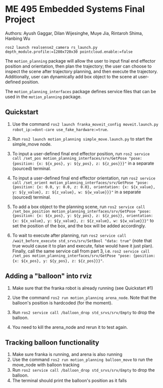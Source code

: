 # ME 495 Embedded Systems Final Project
Authors: Ayush Gaggar, Dilan Wijesinghe, Muye Jia, Rintaroh Shima, Hanbing Wu

`ros2 launch realsense2_camera rs_launch.py depth_module.profile:=1280x720x30 pointcloud.enable:=false`

The `motion_planning` package will allow the user to input final end effector position and orientation,
then plan the trajectory; the user can choose to inspect the scene after trajectory planning, and then
execute the trajectory. Additionally, user can dynamically add box object to the scene at user-defined position.

The `motion_planning_interfaces` package defines service files that can be used in the `motion_planning` package.

## Quickstart
1. Use the command `ros2 launch franka_moveit_config moveit.launch.py robot_ip:=dont-care use_fake_hardware:=true`.

2. Run `ros2 launch motion_planning simple_move.launch.py` to start the simple_move node.

3. To input a user-defined final end effector position, run `ros2 service call /set_pos motion_planning_interfaces/srv/GetPose "pose: {position: {x: ${x_pos}, y: ${y_pos}, z: ${z_pos}}}"` in a separate (sourced) terminal.

4. To input a user-defined final end effector orientation, run `ros2 service call /set_orient motion_planning_interfaces/srv/GetPose "pose: {position: {x: 0.0, y: 0.0, z: 0.0}, orientation: {x: ${x_value}, y: ${y_value}, z: ${z_value}, w: ${w_value}}}"` in a separate (sourced) terminal.

5. To add a box object to the planning scene, run `ros2 service call /set_box_position motion_planning_interfaces/srv/GetPose "pose: {position: {x: ${x_pos}, y: ${y_pos}, z: ${z_pos}}, orientation: {x: ${x_value}, y: ${y_value}, z: ${z_value}, w: ${w_value}}}"` to set the position of the box, and the box will be added accordingly.

6. To wait to execute after planning, run `ros2 service call /wait_before_execute std_srvs/srv/SetBool "data: true"` (note that true would cause it to plan and execute, false would have it just plan). Finally, call the same service call from part 3, i.e. `ros2 service call /set_pos motion_planning_interfaces/srv/GetPose "pose: {position: {x: ${x_pos}, y: ${y_pos}, z: ${z_pos}}}"`.


## Adding a "balloon" into rviz
1. Make sure that the franka robot is already running (see Quickstart #1) 

2. Use the command `ros2 run motion_planning arena_node`. Note that the balloon's position is hardcoded (for the moment).
3. Run `ros2 service call /balloon_drop std_srvs/srv/Empty` to drop the balloon.
4. You need to kill the arena_node and rerun it to test again.

## Tracking balloon functionality
1. Make sure franka is running, and arena is also running
2. Use the command `ros2 run motion_planning balloon_move` to run the move_node with balloon tracking
3. Run `ros2 service call /balloon_drop std_srvs/srv/Empty` to drop the balloon.
4. The terminal should print the balloon's position as it falls
